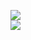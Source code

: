 [![](https://img.shields.io/badge/Made%20With-Github%20Spray-lightgrey.svg?style=for-the-badge&logo=github)](https://github.com/Annihil/github-spray#5209)  
[![](https://i.imgur.com/2DrTn0Z.gif)](https://github.com/Annihil/github-spray)